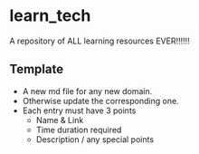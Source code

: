 # learn_tech
A repository of ALL learning resources EVER‼️‼️‼️

## Template
- A new md file for any new domain.
- Otherwise update the corresponding one.
- Each entry must have 3 points
  - Name & Link
  - Time duration required
  - Description / any special points
